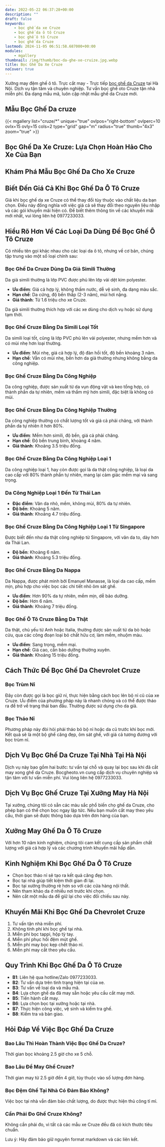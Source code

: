 ```yaml
---
date: 2022-05-22 06:37:28+00:00
description: ""
draft: false
keywords:
    - bọc ghế da xe Cruze
    - bọc ghế da ô tô Cruze
    - bọc ghế ô tô Cruze
    - bọc ghế da Cruze
lastmod: 2024-11-05 06:51:58.687000+00:00
modules:
    - mgallery
thumbnail: /img/thumb/boc-da-ghe-xe-cruize.jpg.webp
title: Bọc Ghế Da Xe Cruze
noCover: true
---
```


Xưởng may đệm ghế ô tô. Trực cắt may - Trực tiếp [bọc ghế da Cruze](https://bocgheoto.vn/chvrolet/boc-ghe-da-xe-cruze.html/) tại Hà Nội. Dịch vụ tận tâm và chuyên nghiệp. Tư vấn bọc ghế oto Cruze tận nhà miễn phí. Đa dạng mẫu mã, luôn cập nhật mẫu ghế da Cruze mới.
## Mẫu Bọc Ghế Da cruze
{{< mgallery list="cruze/*" unique="true" ovlpos="right-bottom" ovlperc=10 ovlx=15 ovly=15 cols=2 type="grid" gap="m" radius="true" thumb="4x3" zoom="true" >}}

## Bọc Ghế Da Xe Cruze: Lựa Chọn Hoàn Hảo Cho Xe Của Bạn

## Khám Phá Mẫu Bọc Ghế Da Cho Xe Cruze

## Biết Đến Giá Cả Khi Bọc Ghế Da Ô Tô Cruze
Giá khi bọc ghế da xe Cruze có thể thay đổi tùy thuộc vào chất liệu da bạn chọn. Điều này đồng nghĩa với việc giá cả sẽ thay đổi theo nguyên liệu nhập và các gói khuyến mãi hiện có. Để biết thêm thông tin về các khuyến mãi mới nhất, vui lòng liên hệ 0977233033.

## Hiểu Rõ Hơn Về Các Loại Da Dùng Để Bọc Ghế Ô Tô Cruze
Có nhiều tên gọi khác nhau cho các loại da ô tô, nhưng về cơ bản, chúng tập trung vào một số loại chính sau:

### Bọc Ghế Da Cruze Dùng Da Giả Simili Thường
Da giả simili thường là lớp PVC được phủ lên lớp vải dệt kim polyester.

- **Ưu điểm**: Giá cả hợp lý, không thấm nước, dễ vệ sinh, đa dạng màu sắc.
- **Hạn chế**: Da cứng, độ bền thấp (2-3 năm), mùi hơi nặng.
- **Giá thành**: Từ 1.6 triệu cho xe Cruze.

Da giả simili thường thích hợp với các xe dùng cho dịch vụ hoặc sử dụng tạm thời.

### Bọc Ghế Cruze Bằng Da Simili Loại Tốt
Da simili loại tốt, cũng là lớp PVC phủ lên vải polyester, nhưng mềm hơn và có mùi nhẹ hơn loại thường.

- **Ưu điểm**: Mùi nhẹ, giá cả hợp lý, độ đàn hồi tốt, độ bền khoảng 3 năm.
- **Hạn chế**: Vẫn có mùi nhẹ, bền hơn da giả thường nhưng không bằng da công nghiệp.

### Bọc Ghế Cruze Bằng Da Công Nghiệp
Da công nghiệp, được sản xuất từ da vụn động vật và keo tổng hợp, có thành phần da tự nhiên, mềm và thẩm mỹ hơn simili, đặc biệt là không có mùi. 

### Bọc Ghế Cruze Bằng Da Công Nghiệp Thường
Da công nghiệp thường có chất lượng tốt và giá cả phải chăng, với thành phần da tự nhiên ít hơn 80%.

- **Ưu điểm**: Mềm hơn simili, độ bền, giá cả phải chăng.
- **Hạn chế**: Độ bền trung bình, khoảng 4 năm.
- **Giá thành**: Khoảng 3.5 triệu đồng.

### Bọc Ghế Cruze Bằng Da Công Nghiệp Loại 1
Da công nghiệp loại 1, hay còn được gọi là da thật công nghiệp, là loại da cao cấp với 80% thành phần tự nhiên, mang lại cảm giác mềm mại và sang trọng.

### Da Công Nghiệp Loại 1 Đến Từ Thái Lan
- **Đặc điểm**: Vân da nhỏ, mềm, không mùi, 80% da tự nhiên.
- **Độ bền**: Khoảng 5 năm.
- **Giá thành**: Khoảng 4.7 triệu đồng.

### Bọc Ghế Cruze Bằng Da Công Nghiệp Loại 1 Từ Singapore
Được biết đến như da thật công nghiệp từ Singapore, với vân da to, dày hơn da Thái Lan.

- **Độ bền**: Khoảng 6 năm.
- **Giá thành**: Khoảng 5.3 triệu đồng.

### Bọc Ghế Cruze Bằng Da Nappa
Da Nappa, được phát minh bởi Emanuel Manasse, là loại da cao cấp, mềm mịn, phù hợp cho việc bọc các chi tiết nhỏ ôm sát ghế.

- **Ưu điểm**: Hơn 90% da tự nhiên, mềm mịn, dễ bảo dưỡng.
- **Độ bền**: Hơn 6 năm.
- **Giá thành**: Khoảng 7 triệu đồng.

### Bọc Ghế Ô Tô Cruze Bằng Da Thật
Da thật, chủ yếu từ Anh hoặc Italia, thường được sản xuất từ da bò hoặc cừu, qua các công đoạn loại bỏ chất hữu cơ, làm mềm, nhuộm màu.

- **Ưu điểm**: Sang trọng, mềm mại.
- **Hạn chế**: Giá cao, cần bảo dưỡng thường xuyên.
- **Giá thành**: Khoảng 15 triệu đồng.

## Cách Thức Để Bọc Ghế Da Chevrolet Cruze

### Bọc Trùm Nỉ
Đây còn được gọi là bọc giữ nỉ, thực hiện bằng cách bọc lên bộ nỉ cũ của xe Cruze. Ưu điểm của phương pháp này là nhanh chóng và có thể được tháo ra để trở về trạng thái ban đầu. Thường được sử dụng cho da giả.

### Bọc Tháo Nỉ
Phương pháp này đòi hỏi phải tháo bỏ bộ nỉ hoặc da cũ trước khi bọc mới. Kết quả sẽ là một bộ ghế căng đẹp, ôm sát ghế, với giá cả tương đương với bọc trùm nỉ.

## Dịch Vụ Bọc Ghế Da Cruze Tại Nhà Tại Hà Nội
Dịch vụ này bao gồm hai bước: tư vấn tại chỗ và quay lại bọc sau khi đã cắt may xong ghế da Cruze. Bocgheoto.vn cung cấp dịch vụ chuyên nghiệp và tận tâm với tư vấn miễn phí. Vui lòng liên hệ 0977233033.

## Dịch Vụ Bọc Ghế Cruze Tại Xưởng May Hà Nội
Tại xưởng, chúng tôi có sẵn các màu sắc phổ biến cho ghế da Cruze, cho phép bạn có thể chọn bọc ngay lập tức. Nếu bạn muốn cắt may theo yêu cầu, thời gian sẽ được thông báo dựa trên đơn hàng của bạn.

## Xưởng May Ghế Da Ô Tô Cruze
Với hơn 10 năm kinh nghiệm, chúng tôi cam kết cung cấp sản phẩm chất lượng với giá cả hợp lý và các chương trình khuyến mãi hấp dẫn.

## Kinh Nghiệm Khi Bọc Ghế Da Ô Tô Cruze
- Chọn bọc tháo nỉ sẽ tạo ra kết quả căng đẹp hơn.
- Bọc tại nhà giúp tiết kiệm thời gian đi lại.
- Bọc tại xưởng thường rẻ hơn so với các cửa hàng nội thất.
- Nên tham khảo da ở nhiều nơi trước khi chọn.
- Nên cắt một mẫu da để giữ lại cho việc đối chiếu sau này.

## Khuyến Mãi Khi Bọc Ghế Da Chevrolet Cruze
1. Tư vấn tận nhà miễn phí.
2. Không tính phí khi bọc ghế tại nhà.
3. Miễn phí bọc tappi, hộp tỳ tay.
4. Miễn phí phục hồi đệm mút ghế.
5. Miễn phí may bọc kẹp chết tháo nỉ.
6. Miễn phí may cắt theo yêu cầu.

## Quy Trình Khi Bọc Ghế Da Ô Tô Cruze
- **B1**: Liên hệ qua hotline/Zalo 0977233033.
- **B2**: Tư vấn dựa trên tình trạng hiện tại của xe.
- **B3**: Tư vấn về loại da và mẫu mã.
- **B4**: Lựa chọn ghế da đã may sẵn hoặc yêu cầu cắt may mới.
- **B5**: Tiến hành cắt may.
- **B6**: Lựa chọn bọc tại xưởng hoặc tại nhà.
- **B7**: Thực hiện công việc, vệ sinh và kiểm tra ghế.
- **B8**: Kiểm tra và bàn giao.

## Hỏi Đáp Về Việc Bọc Ghế Da Cruze

### Bao Lâu Thì Hoàn Thành Việc Bọc Ghế Da Cruze?
Thời gian bọc khoảng 2.5 giờ cho xe 5 chỗ.

### Bao Lâu Để May Ghế Cruze?
Thời gian may từ 2.5 giờ đến 4 giờ, tùy thuộc vào số lượng đơn hàng.

### Bọc Đệm Ghế Tại Nhà Có Đảm Bảo Không?
Việc bọc tại nhà vẫn đảm bảo chất lượng, do được thực hiện thủ công tỉ mỉ.

### Cần Phải Đo Ghế Cruze Không?
Không cần phải đo, vì tất cả các mẫu xe Cruze đều đã có kích thước tiêu chuẩn.

Lưu ý: Hãy đảm bảo giữ nguyên format markdown và các liên kết.
